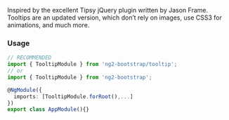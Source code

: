 Inspired by the excellent Tipsy jQuery plugin written by Jason Frame. Tooltips are an updated version, which don’t rely on images, use CSS3 for animations, and much more.

### Usage
```typescript
// RECOMMENDED
import { TooltipModule } from 'ng2-bootstrap/tooltip';
// or
import { TooltipModule } from 'ng2-bootstrap';

@NgModule({
  imports: [TooltipModule.forRoot(),...]
})
export class AppModule(){} 
```
